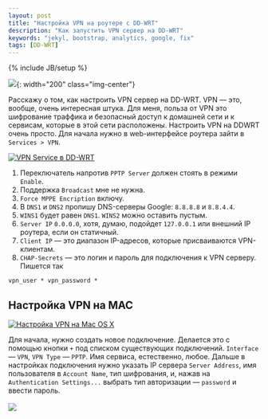 ```yaml
---
layout: post
title: "Настройка VPN на роутере с DD-WRT"
description: "Как запустить VPN cервер на DD-WRT"
keywords: "jekyl, bootstrap, analytics, google, fix"
tags: [DD-WRT]
---
```

{% include JB/setup %}

![](http://31808.selcdn.ru/it-prm/pics/netgear_3500l.png){: width="200" class="img-center"}
<br>

Расскажу о том, как настроить VPN сервер на DD-WRT. VPN — это, вообще, очень интересная штука. Для меня, польза от VPN это  шифрование траффика и безопасный доступ к домашней сети и к сервисам, которые в этой сети расположены. 
Настроить VPN на DDWRT очень просто. Для начала нужно в web-интерфейсе роутера зайти в `Services > VPN`.

<a href="http://31808.selcdn.ru/it-prm/pics/vpn-ddwrt.png" rel="nofollow"><img src="http://31808.selcdn.ru/it-prm/pics/vpn-ddwrt.png" alt="VPN Service в DD-WRT" title="Настройка VPN на роутере с DD-WRT"></a>

1.	Переключатель напротив `PPTP Server` должен стоять в режими `Enable`. 
2.	Поддержка `Broadcast` мне не нужна. 
3.	`Force MPPE Encription` включу. 
4.	В `DNS1` и `DNS2` пропишу DNS-серверы Google: `8.8.8.8` и `8.8.4.4`. 
5.	`WINS1` будет равен `DNS1`. `WINS2` можно оставить пустым. 
6.	`Server IP` `0.0.0.0`, хотя, думаю, подойдет `127.0.0.1` или внешний IP роутера, если он статичный. 
7.	`Client IP` — это диапазон IP-адресов, которые присваиваются VPN-клиентам. 
8.	`CHAP-Secrets` — это логин и пароль для подключения к VPN серверу. Пишется так 

<pre><code>vpn_user * vpn_password *</code></pre>

## Настройка VPN на MAC

<a href="http://31808.selcdn.ru/it-prm/pics/mac-vpn.png" rel="nofollow"><img src="http://31808.selcdn.ru/it-prm/pics/mac-vpn.png" alt="Настройка VPN на Mac OS X" title="Настройка VPN на MAC OS X"></a>

Для начала, нужно создать новое подключение. Делается это с помощью кнопки `+` под списком существующих подключений. `Interface` — `VPN`, `VPN Type` — `PPTP`. Имя сервиса, естественно, любое. Дальше в настройках подключения нужно указать IP сервера `Server Address`, имя пользователя в `Account Name`, тип шифрования, и, нажав на `Authentication Settings...` выбрать тип авторизации — `password` и ввести пароль.
<br><br>
<img src="http://31808.selcdn.ru/it-prm/pics/vpn-connection.png" class="img-center" />